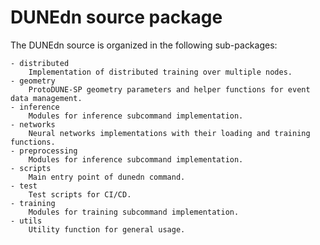 # DUNEdn source package

The DUNEdn source is organized in the following sub-packages:

    - distributed
        Implementation of distributed training over multiple nodes.
    - geometry
        ProtoDUNE-SP geometry parameters and helper functions for event data management.
    - inference
        Modules for inference subcommand implementation.
    - networks
        Neural networks implementations with their loading and training functions.
    - preprocessing
        Modules for inference subcommand implementation.
    - scripts
        Main entry point of dunedn command.
    - test
        Test scripts for CI/CD.
    - training
        Modules for training subcommand implementation.  
    - utils
        Utility function for general usage.
